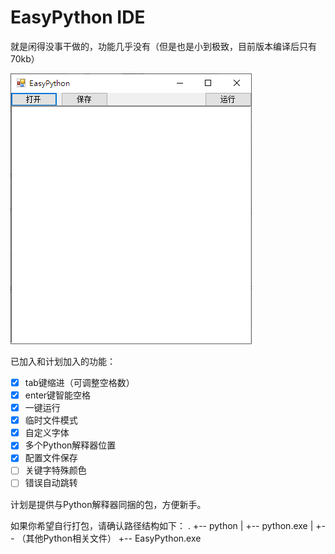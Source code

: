# EasyPython IDE

就是闲得没事干做的，功能几乎没有（但是也是小到极致，目前版本编译后只有70kb）

![截图](pic/snapshot.png)

已加入和计划加入的功能：

- [x] tab键缩进（可调整空格数）
- [x] enter键智能空格
- [x] 一键运行
- [x] 临时文件模式
- [x] 自定义字体
- [x] 多个Python解释器位置
- [x] 配置文件保存
- [ ] 关键字特殊颜色
- [ ] 错误自动跳转

计划是提供与Python解释器同捆的包，方便新手。

如果你希望自行打包，请确认路径结构如下：
.
+-- python
|  +-- python.exe
|  +-- （其他Python相关文件）
+-- EasyPython.exe